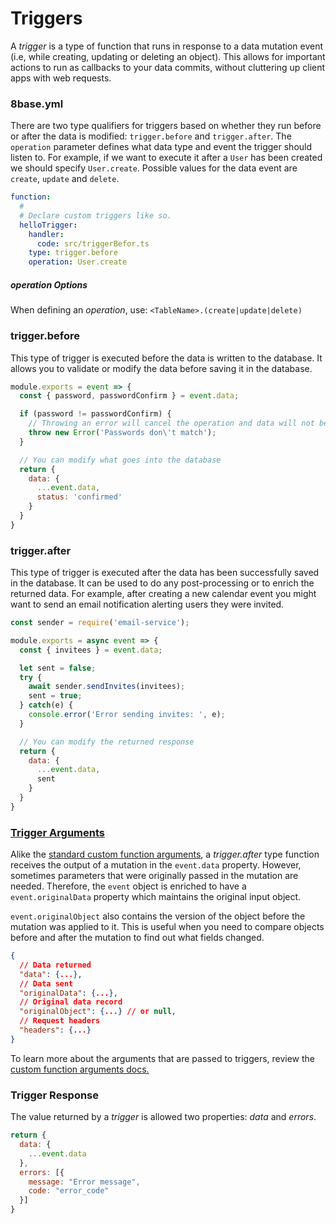 # Triggers

A *trigger* is a type of function that runs in response to a data mutation event (i.e, while creating, updating or deleting an object). This allows for important actions to run as callbacks to your data commits, without cluttering up client apps with web requests.

### 8base.yml
There are two type qualifiers for triggers based on whether they run before or after the data is modified: `trigger.before` and `trigger.after`. The `operation` parameter defines what data type and event the trigger should listen to. For example, if we want to execute it after a `User` has been created we should specify `User.create`. Possible values for the data event are `create`, `update` and `delete`.

```yaml
function:
  #
  # Declare custom triggers like so.
  helloTrigger:
    handler:
      code: src/triggerBefor.ts
    type: trigger.before
    operation: User.create
```

<!--{% hint style="info" %}-->
##### *operation* Options

When defining an *operation*, use: `<TableName>.(create|update|delete)`
<!--{% endhint %}-->

### trigger.before
This type of trigger is executed before the data is written to the database. It allows you to validate or modify the data before saving it in the database.

```javascript
module.exports = event => {
  const { password, passwordConfirm } = event.data;

  if (password != passwordConfirm) {
    // Throwing an error will cancel the operation and data will not be inserted
    throw new Error('Passwords don\'t match');
  }

  // You can modify what goes into the database
  return {
    data: {
      ...event.data,
      status: 'confirmed'
    }
  }
}
```

### trigger.after

This type of trigger is executed after the data has been successfully saved in the database. It can be used to do any post-processing or to enrich the returned data. For example, after creating a new calendar event you might want to send an email notification alerting users they were invited.

```javascript
const sender = require('email-service');

module.exports = async event => {
  const { invitees } = event.data;

  let sent = false;
  try {
    await sender.sendInvites(invitees);
    sent = true;
  } catch(e) {
    console.error('Error sending invites: ', e);
  }

  // You can modify the returned response
  return {
    data: {
      ...event.data,
      sent
    }
  }
}
```

### [Trigger Arguments](./#custom-function-arguments)

Alike the [standard custom function arguments](./), a *trigger.after* type function receives the output of a mutation in the `event.data` property. However, sometimes parameters that were originally passed in the mutation are needed. Therefore, the `event` object is enriched to have a `event.originalData` property which maintains the original input object.

`event.originalObject` also contains the version of the object before the mutation was applied to it. This is useful when you need to compare objects before and after the mutation to find out what fields changed.

```json
{
  // Data returned
  "data": {...},
  // Data sent
  "originalData": {...},
  // Original data record
  "originalObject": {...} // or null,
  // Request headers
  "headers": {...}
}
```

To learn more about the arguments that are passed to triggers, review the [custom function arguments docs.](./#custom-function-arguments)

### Trigger Response

The value returned by a *trigger* is allowed two properties: *data* and *errors*.

```javascript
return {
  data: {
    ...event.data
  },
  errors: [{
    message: "Error message",
    code: "error_code"
  }]
}
```
